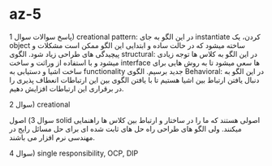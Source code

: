 # az-5
پاسخ سوالات
سوال 1) creational pattern: در این الگو به جای instantiate کردن، یک object ساخته میشود که در حالت ساده و ابتدایی این الگو ممکن است مشکلات و پیچیدگی های طراحی زیاد شود.
الگوی structural: در این الگو به کلاس ها توجه زیادی میشود و با استفاده از وراثت و ساخت interface ها سعی میشود تا به روش هایی برای ساخت اشیا و دستیابی به functionality جدید برسیم.
الگوی Behavioral: در این الگو به دنبال یافتن ارتباط بین اشیا هستیم تا با یافتن الگوی بین این ارتباطات انعطاف پذیری را در برقراری این ارتباطات افزایش دهیم.

سوال 2) creational

سوال 3) اصول solid اصولی هستند که ما را در ساختار و ارتباط بین کلاس ها راهنمایی میکنند. ولی الگو های طراحی راه حل های ثابت شده ای برای حل مسائل رایج در مهندسی نرم افزار می باشند.

سوال 4) single responsibility, OCP, DIP

